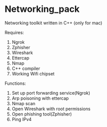 # Networking_pack
Networking toolkit written in C++ (only for mac)

Requires:
1. Ngrok
2. Zphisher
3. Wireshark
4. Ettercap
5. Nmap
6. C++ compiler
7. Working Wifi chipset

Functions:
1. Set up port forwarding service(Ngrok)
2. Arp poisoning with ettercap
3. Nmap scan
4. Open Wireshark with root permissions
5. Open phishing tool(Zphisher)
6. Ping IPv4
